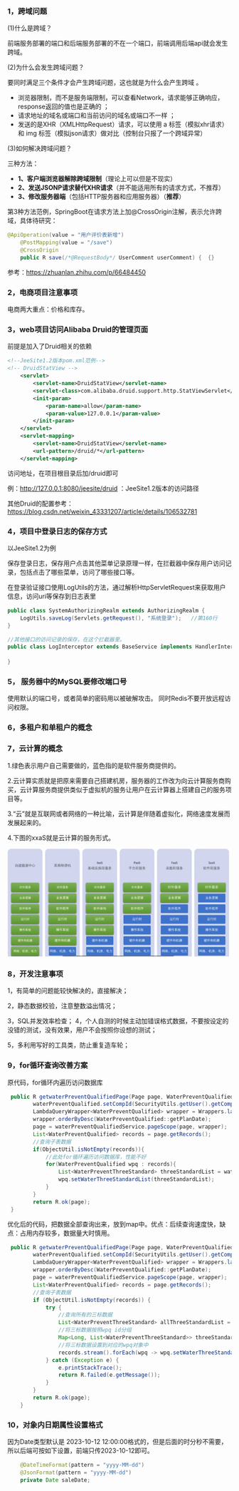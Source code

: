 ### 1，跨域问题

(1)什么是跨域？

前端服务部署的端口和后端服务部署的不在一个端口，前端调用后端api就会发生跨域。

(2)为什么会发生跨域问题？

 要同时满足三个条件才会产生跨域问题，这也就是为什么会产生跨域 。

- 浏览器限制，而不是服务端限制，可以查看Network，请求能够正确响应，response返回的值也是正确的 ；
-  请求地址的域名或端口和当前访问的域名或端口不一样 ；
-  发送的是XHR（XMLHttpRequest）请求，可以使用 a 标签（模拟xhr请求）和 img 标签（模拟json请求）做对比（控制台只报了一个跨域异常） 

(3)如何解决跨域问题？

三种方法：

- **1、客户端浏览器解除跨域限制**（理论上可以但是不现实）
- **2、发送JSONP请求替代XHR请求**（并不能适用所有的请求方式，不推荐）
- **3、修改服务器端**（包括HTTP服务器和应用服务器）（**推荐**）

第3种方法范例，SpringBoot在请求方法上加@CrossOrigin注解，表示允许跨域，具体待研究：

```java
@ApiOperation(value = "用户评价表新增")
    @PostMapping(value = "/save")
    @CrossOrigin
    public R save(/*@RequestBody*/ UserComment userComment) {  {}
```

参考：https://zhuanlan.zhihu.com/p/66484450

### 2，电商项目注意事项

电商两大重点：价格和库存。

### 3，web项目访问Alibaba  Druid的管理页面

前提是加入了Druid相关的依赖

```xml
<!--JeeSite1.2版本pom.xml范例-->
<!-- DruidStatView -->
	<servlet>
		<servlet-name>DruidStatView</servlet-name>
		<servlet-class>com.alibaba.druid.support.http.StatViewServlet</servlet-class>
		<init-param>
			<param-name>allow</param-name>
			<param-value>127.0.0.1</param-value>
		</init-param>
	</servlet>
	<servlet-mapping>
		<servlet-name>DruidStatView</servlet-name>
		<url-pattern>/druid/*</url-pattern>  
	</servlet-mapping>
```



访问地址，在项目根目录后加/druid即可

例：http://127.0.0.1:8080/jeesite/druid  ：JeeSite1.2版本的访问路径

其他Druid的配置参考：https://blog.csdn.net/weixin_43331207/article/details/106532781

### 4，项目中登录日志的保存方式

以JeeSite1.2为例

保存登录日志，保存用户点击其他菜单记录原理一样，在拦截器中保存用户访问记录，包括点击了哪些菜单，访问了哪些接口等。

在登录验证接口使用LogUtils的方法，通过解析HttpServletRequest来获取用户信息，访问uri等保存到日志表里

```java
public class SystemAuthorizingRealm extends AuthorizingRealm {
    LogUtils.saveLog(Servlets.getRequest(), "系统登录");   //第160行
}
```

```java
//其他接口的访问记录的保存，在这个拦截器里。
public class LogInterceptor extends BaseService implements HandlerInterceptor{
    
}
```

### 5， 服务器中的MySQL要修改端口号

使用默认的端口号，或者简单的密码用以被破解攻击。
同时Redis不要开放远程访问权限。

### 6，多租户和单租户的概念



### 7，云计算的概念

1.绿色表示用户自己需要做的，蓝色指的是软件服务商提供的。

2.云计算实质就是把原来需要自己搭建机房，服务器的工作改为向云计算服务商购买，云计算服务商提供类似于虚拟机的服务让用户在云计算器上搭建自己的服务项目等。

3.“云”就是互联网或者网络的一种比喻，云计算是伴随着虚拟化，网络速度发展而发展起来的。

4.下图的xxaS就是云计算的服务形式。

<img src="note-images/1675682296913.png" alt="1675682296913" style="zoom:50%;" />





### 8，开发注意事项

1，有简单的问题能较快解决的，直接解决；

2，静态数据校验，注意整数溢出情况；

3，SQL并发效率检查；
4，个人自测的时候主动加错误格式数据，不要按设定的没错的测试，没有效果，用户不会按照你设想的测试；

5，多利用写好的工具类，防止重复造车轮；

### 9，for循环查询改善方案

原代码，for循环内遍历访问数据库

```java
 public R getwaterPreventQualifiedPage(Page page, WaterPreventQualified waterPreventQualified) {
        waterPreventQualified.setCompId(SecurityUtils.getUser().getCompId());
    	LambdaQueryWrapper<WaterPreventQualified> wrapper = Wrappers.lambdaQuery(waterPreventQualified);
		wrapper.orderByDesc(WaterPreventQualified::getPlanDate);
    	page = waterPreventQualifiedService.pageScope(page, wrapper);
		List<WaterPreventQualified> records = page.getRecords();
		//查询子表数据
		if(ObjectUtil.isNotEmpty(records)){
			//此处for循环遍历访问数据库，性能不好
            for(WaterPreventQualified wpq : records){
				List<WaterPreventThreeStandard> threeStandardList = waterPreventThreeStandardService.lambdaQuery().in(WaterPreventThreeStandard::getWaterPreventQualifiedId, wpq.getId()).list();
				wpq.setWaterThreeStandardList(threeStandardList);
			}
		}
		return R.ok(page);
 }
```

优化后的代码，把数据全部查询出来，放到map中。优点：后续查询速度快，缺点：占用内存较多，数据量大时慎用。

```java
 public R getwaterPreventQualifiedPage(Page page, WaterPreventQualified waterPreventQualified) {
        waterPreventQualified.setCompId(SecurityUtils.getUser().getCompId());
    	LambdaQueryWrapper<WaterPreventQualified> wrapper = Wrappers.lambdaQuery(waterPreventQualified);
		wrapper.orderByDesc(WaterPreventQualified::getPlanDate);
    	page = waterPreventQualifiedService.pageScope(page, wrapper);
		List<WaterPreventQualified> records = page.getRecords();
		//查询子表数据
		if (ObjectUtil.isNotEmpty(records)) {
			try {
				//查询所有的三标数据
				List<WaterPreventThreeStandard> allThreeStandardList = waterPreventThreeStandardService.lambdaQuery().in(WaterPreventThreeStandard::getWaterPreventQualifiedId, records.stream().map(WaterPreventQualified::getId).collect(Collectors.toList())).list();
				//将三标数据按照wpq id分组
				Map<Long, List<WaterPreventThreeStandard>> threeStandardMap = allThreeStandardList.stream().collect(Collectors.groupingBy(WaterPreventThreeStandard::getWaterPreventQualifiedId));
				//将三标数据设置到对应的wpq对象中
				records.stream().forEach(wpq -> wpq.setWaterThreeStandardList(threeStandardMap.get(wpq.getId())));
			} catch (Exception e) {
				e.printStackTrace();
				return R.failed(e.getMessage());
			}
		}
		return R.ok(page);
    }
```

### 10，对象内日期属性设置格式

因为Date类型默认是 2023-10-12  12:00:00格式的，但是后面的时分秒不需要，所以后端可按如下设置，前端只传2023-10-12即可。

```java
	@DateTimeFormat(pattern = "yyyy-MM-dd")
	@JsonFormat(pattern = "yyyy-MM-dd")
	private Date saleDate;
```

